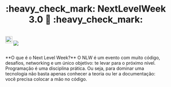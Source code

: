 <h1 align="center"> 
	:heavy_check_mark:  NextLevelWeek 3.0 🚀 :heavy_check_mark:
</h1>
<br/>
<a href="https://www.instagram.com/fgalmeida_/">
  <img align="left" alt="Instagram" width="22px" src="https://cdn.jsdelivr.net/npm/simple-icons@v3/icons/instagram.svg" />
</a>

![](https://visitor-badge.glitch.me/badge?page_id=fgalmeida.NLW-3.0)
<br />
<h2>
</h2>
**O que é o Next Level Week?** 
O NLW é um evento com muito código, desafios, networking e um único objetivo: te levar para o próximo nível. Programação é uma disciplina prática. Ou seja, para dominar uma tecnologia não basta apenas conhecer a teoria ou ler a documentação: você precisa colocar a mão no código.

	

